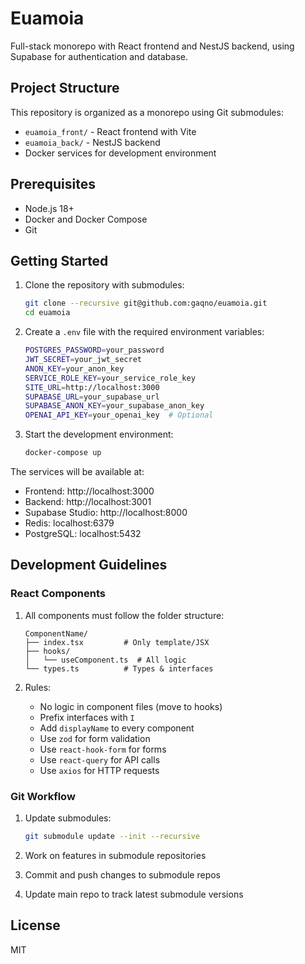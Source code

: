 # Euamoia

Full-stack monorepo with React frontend and NestJS backend, using Supabase for authentication and database.

## Project Structure

This repository is organized as a monorepo using Git submodules:

- `euamoia_front/` - React frontend with Vite
- `euamoia_back/` - NestJS backend
- Docker services for development environment

## Prerequisites

- Node.js 18+
- Docker and Docker Compose
- Git

## Getting Started

1. Clone the repository with submodules:
   ```bash
   git clone --recursive git@github.com:gaqno/euamoia.git
   cd euamoia
   ```

2. Create a `.env` file with the required environment variables:
   ```bash
   POSTGRES_PASSWORD=your_password
   JWT_SECRET=your_jwt_secret
   ANON_KEY=your_anon_key
   SERVICE_ROLE_KEY=your_service_role_key
   SITE_URL=http://localhost:3000
   SUPABASE_URL=your_supabase_url
   SUPABASE_ANON_KEY=your_supabase_anon_key
   OPENAI_API_KEY=your_openai_key  # Optional
   ```

3. Start the development environment:
   ```bash
   docker-compose up
   ```

The services will be available at:
- Frontend: http://localhost:3000
- Backend: http://localhost:3001
- Supabase Studio: http://localhost:8000
- Redis: localhost:6379
- PostgreSQL: localhost:5432

## Development Guidelines

### React Components

1. All components must follow the folder structure:
   ```
   ComponentName/
   ├── index.tsx         # Only template/JSX
   ├── hooks/
   │   └── useComponent.ts  # All logic
   └── types.ts          # Types & interfaces
   ```

2. Rules:
   - No logic in component files (move to hooks)
   - Prefix interfaces with `I`
   - Add `displayName` to every component
   - Use `zod` for form validation
   - Use `react-hook-form` for forms
   - Use `react-query` for API calls
   - Use `axios` for HTTP requests

### Git Workflow

1. Update submodules:
   ```bash
   git submodule update --init --recursive
   ```

2. Work on features in submodule repositories
3. Commit and push changes to submodule repos
4. Update main repo to track latest submodule versions

## License

MIT 